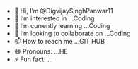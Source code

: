 - 👋 Hi, I’m @DigvijaySinghPanwar11
- 👀 I’m interested in ...Coding
- 🌱 I’m currently learning ...Coding
- 💞️ I’m looking to collaborate on ...Coding
- 📫 How to reach me ...GIT HUB
- 😄 Pronouns: ...HE
- ⚡ Fun fact: ...

<!---
DigvijaySinghPanwar11/DigvijaySinghPanwar11 is a ✨ special ✨ repository because its `README.md` (this file) appears on your GitHub profile.
You can click the Preview link to take a look at your changes.
--->

